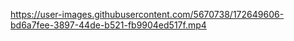 

https://user-images.githubusercontent.com/5670738/172649606-bd6a7fee-3897-44de-b521-fb9904ed517f.mp4

